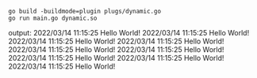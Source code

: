 ```
go build -buildmode=plugin plugs/dynamic.go
go run main.go dynamic.so
```

output:
2022/03/14 11:15:25 Hello World!
2022/03/14 11:15:25 Hello World!
2022/03/14 11:15:25 Hello World!
2022/03/14 11:15:25 Hello World!
2022/03/14 11:15:25 Hello World!
2022/03/14 11:15:25 Hello World!
2022/03/14 11:15:25 Hello World!
2022/03/14 11:15:25 Hello World!
2022/03/14 11:15:25 Hello World!
